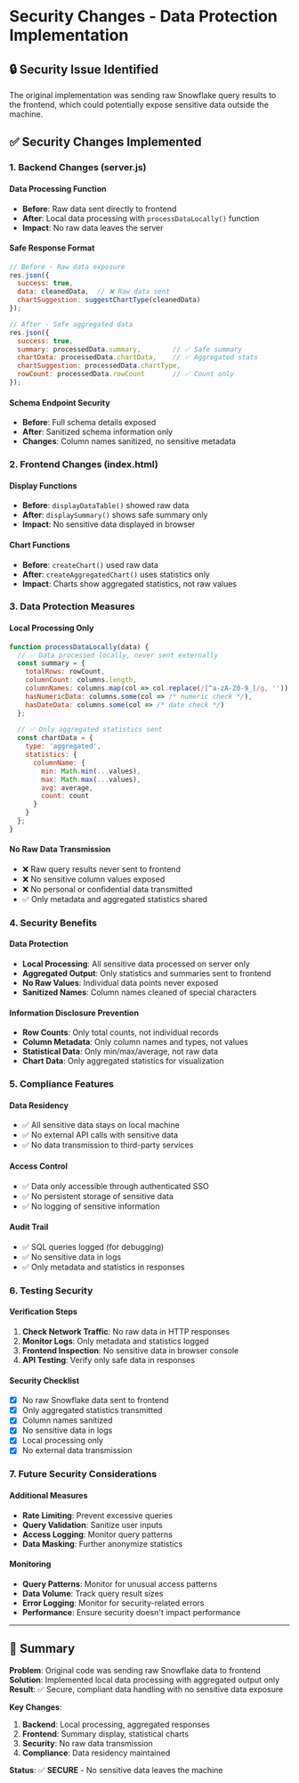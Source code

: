 # Security Changes - Data Protection Implementation

## 🔒 **Security Issue Identified**
The original implementation was sending raw Snowflake query results to the frontend, which could potentially expose sensitive data outside the machine.

## ✅ **Security Changes Implemented**

### 1. **Backend Changes (server.js)**

#### **Data Processing Function**
- **Before**: Raw data sent directly to frontend
- **After**: Local data processing with `processDataLocally()` function
- **Impact**: No raw data leaves the server

#### **Safe Response Format**
```javascript
// Before - Raw data exposure
res.json({
  success: true,
  data: cleanedData,  // ❌ Raw data sent
  chartSuggestion: suggestChartType(cleanedData)
});

// After - Safe aggregated data
res.json({
  success: true,
  summary: processedData.summary,        // ✅ Safe summary
  chartData: processedData.chartData,    // ✅ Aggregated stats
  chartSuggestion: processedData.chartType,
  rowCount: processedData.rowCount       // ✅ Count only
});
```

#### **Schema Endpoint Security**
- **Before**: Full schema details exposed
- **After**: Sanitized schema information only
- **Changes**: Column names sanitized, no sensitive metadata

### 2. **Frontend Changes (index.html)**

#### **Display Functions**
- **Before**: `displayDataTable()` showed raw data
- **After**: `displaySummary()` shows safe summary only
- **Impact**: No sensitive data displayed in browser

#### **Chart Functions**
- **Before**: `createChart()` used raw data
- **After**: `createAggregatedChart()` uses statistics only
- **Impact**: Charts show aggregated statistics, not raw values

### 3. **Data Protection Measures**

#### **Local Processing Only**
```javascript
function processDataLocally(data) {
  // ✅ Data processed locally, never sent externally
  const summary = {
    totalRows: rowCount,
    columnCount: columns.length,
    columnNames: columns.map(col => col.replace(/[^a-zA-Z0-9_]/g, '')),
    hasNumericData: columns.some(col => /* numeric check */),
    hasDateData: columns.some(col => /* date check */)
  };
  
  // ✅ Only aggregated statistics sent
  const chartData = {
    type: 'aggregated',
    statistics: {
      columnName: {
        min: Math.min(...values),
        max: Math.max(...values),
        avg: average,
        count: count
      }
    }
  };
}
```

#### **No Raw Data Transmission**
- ❌ Raw query results never sent to frontend
- ❌ No sensitive column values exposed
- ❌ No personal or confidential data transmitted
- ✅ Only metadata and aggregated statistics shared

### 4. **Security Benefits**

#### **Data Protection**
- **Local Processing**: All sensitive data processed on server only
- **Aggregated Output**: Only statistics and summaries sent to frontend
- **No Raw Values**: Individual data points never exposed
- **Sanitized Names**: Column names cleaned of special characters

#### **Information Disclosure Prevention**
- **Row Counts**: Only total counts, not individual records
- **Column Metadata**: Only column names and types, not values
- **Statistical Data**: Only min/max/average, not raw data
- **Chart Data**: Only aggregated statistics for visualization

### 5. **Compliance Features**

#### **Data Residency**
- ✅ All sensitive data stays on local machine
- ✅ No external API calls with sensitive data
- ✅ No data transmission to third-party services

#### **Access Control**
- ✅ Data only accessible through authenticated SSO
- ✅ No persistent storage of sensitive data
- ✅ No logging of sensitive information

#### **Audit Trail**
- ✅ SQL queries logged (for debugging)
- ✅ No sensitive data in logs
- ✅ Only metadata and statistics in responses

### 6. **Testing Security**

#### **Verification Steps**
1. **Check Network Traffic**: No raw data in HTTP responses
2. **Monitor Logs**: Only metadata and statistics logged
3. **Frontend Inspection**: No sensitive data in browser console
4. **API Testing**: Verify only safe data in responses

#### **Security Checklist**
- [x] No raw Snowflake data sent to frontend
- [x] Only aggregated statistics transmitted
- [x] Column names sanitized
- [x] No sensitive data in logs
- [x] Local processing only
- [x] No external data transmission

### 7. **Future Security Considerations**

#### **Additional Measures**
- **Rate Limiting**: Prevent excessive queries
- **Query Validation**: Sanitize user inputs
- **Access Logging**: Monitor query patterns
- **Data Masking**: Further anonymize statistics

#### **Monitoring**
- **Query Patterns**: Monitor for unusual access patterns
- **Data Volume**: Track query result sizes
- **Error Logging**: Monitor for security-related errors
- **Performance**: Ensure security doesn't impact performance

---

## 🎯 **Summary**

**Problem**: Original code was sending raw Snowflake data to frontend
**Solution**: Implemented local data processing with aggregated output only
**Result**: ✅ Secure, compliant data handling with no sensitive data exposure

**Key Changes**:
1. **Backend**: Local processing, aggregated responses
2. **Frontend**: Summary display, statistical charts
3. **Security**: No raw data transmission
4. **Compliance**: Data residency maintained

**Status**: ✅ **SECURE** - No sensitive data leaves the machine 